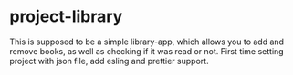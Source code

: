 # project-library
This is supposed to be a simple library-app, which allows you to add and remove books, as well as checking if it was read or not. First time setting project with json file, add esling and prettier support.
